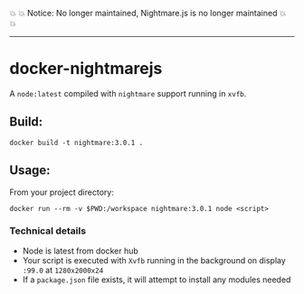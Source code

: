 :boom: :boom: Notice: No longer maintained, Nightmare.js is no longer maintained :boom: :boom:

---

# docker-nightmarejs

A `node:latest` compiled with `nightmare` support running in `xvfb`.

## Build:

```
docker build -t nightmare:3.0.1 .
```

## Usage:

From your project directory:

```shell
docker run --rm -v $PWD:/workspace nightmare:3.0.1 node <script>
```

### Technical details

- Node is latest from docker hub
- Your script is executed with `Xvfb` running in the background on display `:99.0` at `1280x2000x24`
- If a `package.json` file exists, it will attempt to install any modules needed
